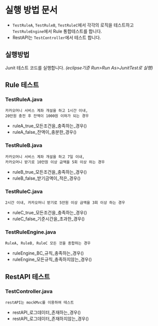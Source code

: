 # 실행 방법 문서

- `TestRuleA`, `TestRuleB`, `TestRuleC`에서 각각의 로직을 테스트하고 `TestRuleEngine`에서 Rule 통합테스트를 합니다.
- RestAPI는 `TestController`에서 테스트 합니다.

## 실행방법
Junit 테스트 코드를 실행합니다. *(eclipse기준 Run>Run As>JunitTest로 실행)*
    
## Rule 테스트
### TestRuleA.java

```
카카오머니 서비스 계좌 개설을 하고 1시간 이내, 
20만원 충전 후 잔액이 1000원 이하가 되는 경우
```

- ruleA\_true_모든조건을\_충족하는\_경우()
- ruleA\_false_잔액이\_충분한\_경우()



### TestRuleB.java

```
카카오머니 서비스 계좌 개설을 하고 7일 이내, 
카카오머니 받기로 10만원 이상 금액을 5회 이상 하는 경우
```

- ruleB\_true_모든조건을\_충족하는\_경우()
- ruleB\_false_받기금액이\_적은\_경우()

### TestRuleC.java

```
2시간 이내, 카카오머니 받기로 5만원 이상 금액을 3회 이상 하는 경우
```

- ruleC\_true_모든조건을\_충족하는\_경우()
- ruleC\_false_기준시간을\_초과한\_경우()


### TestRuleEngine.java

```
RuleA, RuleB, RuleC 모든 것을 종합하는 경우
```


- ruleEngine\_BC_규칙\_충족하는\_경우()
- ruleEngine_모든규칙\_충족하지않는\_경우()



## RestAPI 테스트
### TestController.java
```
restAPI는 mockMvc를 이용하여 테스트	
```
- restAPI\_로그데이터\_존재하는\_경우()
- restAPI\_로그데이터\_존재하지않는\_경우()




